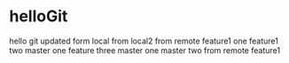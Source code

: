 # helloGit
hello git
updated
form local
from local2
from remote
feature1 one
feature1 two
master one
feature three
master one
master two
from remote feature1
